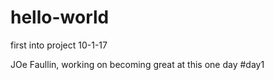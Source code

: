 # hello-world
first into project 10-1-17

JOe Faullin, working on becoming great at this one day #day1
